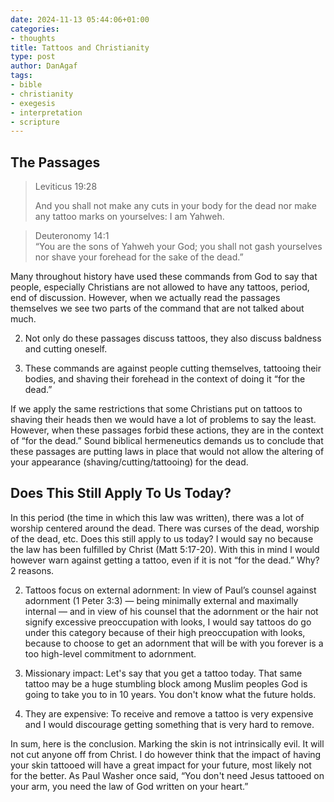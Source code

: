 ```yaml
---
date: 2024-11-13 05:44:06+01:00
categories:
- thoughts
title: Tattoos and Christianity
type: post
author: DanAgaf
tags:
- bible
- christianity
- exegesis
- interpretation
- scripture
---
```



## The Passages





> Leviticus 19:28
> 
> 
> 
> 
> And you shall not make any cuts in your body for the dead nor make any tattoo marks on yourselves: I am Yahweh.





> Deuteronomy 14:1  
> “You are the sons of Yahweh your God; you shall not gash yourselves nor shave your forehead for the sake of the dead.”




Many throughout history have used these commands from God to say that people, especially Christians are not allowed to have any tattoos, period, end of discussion. However, when we actually read the passages themselves we see two parts of the command that are not talked about much.




2. Not only do these passages discuss tattoos, they also discuss baldness and cutting oneself.

6. These commands are against people cutting themselves, tattooing their bodies, and shaving their forehead in the context of doing it “for the dead.”




If we apply the same restrictions that some Christians put on tattoos to shaving their heads then we would have a lot of problems to say the least. However, when these passages forbid these actions, they are in the context of “for the dead.” Sound biblical hermeneutics demands us to conclude that these passages are putting laws in place that would not allow the altering of your appearance (shaving/cutting/tattooing) for the dead.




## Does This Still Apply To Us Today?




In this period (the time in which this law was written), there was a lot of worship centered around the dead. There was curses of the dead, worship of the dead, etc. Does this still apply to us today? I would say no because the law has been fulfilled by Christ (Matt 5:17-20). With this in mind I would however warn against getting a tattoo, even if it is not “for the dead.” Why? 2 reasons.




2. Tattoos focus on external adornment: In view of Paul’s counsel against adornment (1 Peter 3:3) — being minimally external and maximally internal — and in view of his counsel that the adornment or the hair not signify excessive preoccupation with looks, I would say tattoos do go under this category because of their high preoccupation with looks, because to choose to get an adornment that will be with you forever is a too high-level commitment to adornment.

6. Missionary impact: Let's say that you get a tattoo today. That same tattoo may be a huge stumbling block among Muslim peoples God is going to take you to in 10 years. You don't know what the future holds.

10. They are expensive: To receive and remove a tattoo is very expensive and I would discourage getting something that is very hard to remove.




In sum, here is the conclusion. Marking the skin is not intrinsically evil. It will not cut anyone off from Christ. I do however think that the impact of having your skin tattooed will have a great impact for your future, most likely not for the better. As Paul Washer once said, “You don't need Jesus tattooed on your arm, you need the law of God written on your heart.”


